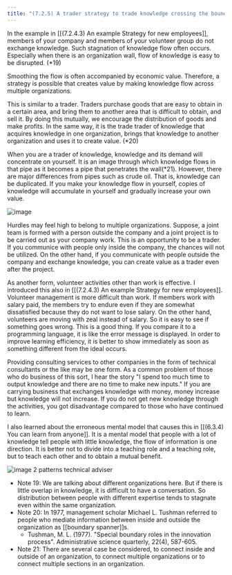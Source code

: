 ```yaml
---
title: "(7.2.5) A trader strategy to trade knowledge crossing the boundary of the organization"
---
```



In the example in [[(7.2.4.3) An example Strategy for new employees]], members of your company and members of your volunteer group do not exchange knowledge. Such stagnation of knowledge flow often occurs. Especially when there is an organization wall, flow of knowledge is easy to be disrupted. (*19)

Smoothing the flow is often accompanied by economic value. Therefore, a strategy is possible that creates value by making knowledge flow across multiple organizations.

This is similar to a trader. Traders purchase goods that are easy to obtain in a certain area, and bring them to another area that is difficult to obtain, and sell it. By doing this mutually, we encourage the distribution of goods and make profits. In the same way, it is the trade trader of knowledge that acquires knowledge in one organization, brings that knowledge to another organization and uses it to create value. (*20)

When you are a trader of knowledge, knowledge and its demand will concentrate on yourself. It is an image through which knowledge flows in that pipe as it becomes a pipe that penetrates the wall(*21). However, there are major differences from pipes such as crude oil. That is, knowledge can be duplicated. If you make your knowledge flow in yourself, copies of knowledge will accumulate in yourself and gradually increase your own value.


![image](https://gyazo.com/dfb158c866835880c5cf79a8c14cc5c6/thumb/1000)

Hurdles may feel high  to belong to multiple organizations. Suppose, a joint team is formed with a person outside the company and a joint project is to be carried out as your company work. This is an opportunity to be a trader. If you communice with people only inside the company, the chances will not be utilized. On the other hand, if you communicate with people outside the company and exchange knowledge, you can create value as a trader even after the project.

As another form, volunteer activities other than work is effective. I introduced this also in [[(7.2.4.3) An example Strategy for new employees]]. Volunteer management is more difficult than work. If members work with salary paid, the members try to endure even if they are somewhat dissatisfied because they do not want to lose salary. On the other hand, volunteers are moving with zeal instead of salary. So it is easy to see if something goes wrong. This is a good thing. If you compare it to a programming language, it is like the error message is displayed. In order to improve learning efficiency, it is better to show immediately as soon as something different from the ideal occurs.

Providing consulting services to other companies in the form of technical consultants or the like may be one form. As a common problem of those who do business of this sort, I hear the story "I spend too much time to output knowledge and there are no time to make new inputs." If you are carrying business that exchanges knowledge with money, money increase but knowledge will not increase. If you do not get new knowledge through the activities, you got disadvantage compared to those who have continued to learn.

I also learned about the erroneous mental model that causes this in [[(6.3.4) You can learn from anyone]]. It is a mental model that people with a lot of knowledge tell people with little knowledge, the flow of information is one direction. It is better not to divide into a teaching role and a teaching role, but to teach each other and to obtain a mutual benefit.

![image](https://gyazo.com/c6e16251e8626c0ce6a31718031c7f64/thumb/1000)
2 patterns technical adviser

- Note 19: We are talking about different organizations here. But if there is little overlap in knowledge, it is difficult to have a conversation. So distribution between people with different expertise tends to stagnate even within the same organization.
- Note 20: In 1977, management scholar Michael L. Tushman referred to people who mediate information between inside and outside the organization as [[boundary spanner]]s.
    - Tushman,  M.  L.  (1977).  "Special  boundary  roles  in  the  innovation  process".  Administrative  science  quarterly,  22(4),  587-605.
- Note 21: There are several case be considered, to connect inside and outside of an organization, to connect multiple organizations or to connect multiple sections in an organization.
